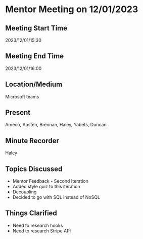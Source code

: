 # Mentor Meeting on 12/01/2023

## Meeting Start Time
2023/12/01/15:30

## Meeting End Time
2023/12/01/16:00

## Location/Medium
Microsoft teams

## Present
Ameco, Austen, Brennan, Haley, Yabets, Duncan

## Minute Recorder
Haley

## Topics Discussed
* Mentor Feedback - Second Iteration
* Added style quiz to this iteration
* Decoupling
* Decided to go with SQL instead of NoSQL

## Things Clarified
* Need to research hooks
* Need to research Stripe API